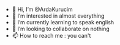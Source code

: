 - 👋 Hi, I’m @ArdaKurucim
- 👀 I’m interested in almost everything
- 🌱 I’m currently learning to speak english
- 💞️ I’m looking to collaborate on nothing
- 📫 How to reach me : you can't

<!---
ArdaKurucim/ArdaKurucim is a ✨ special ✨ repository because its `README.md` (this file) appears on your GitHub profile.
You can click the Preview link to take a look at your changes.
--->
